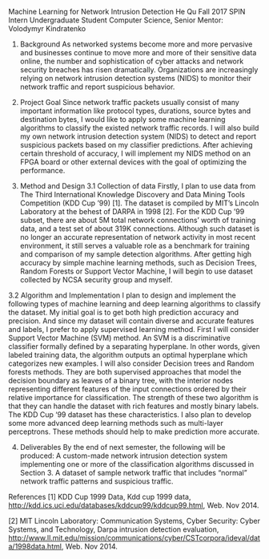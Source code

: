 Machine Learning for Network Intrusion Detection
He Qu
Fall 2017 SPIN Intern
Undergraduate Student
Computer Science, Senior
                                            Mentor: Volodymyr Kindratenko



1. Background
As networked systems become more and more pervasive and businesses continue to move more and more of their sensitive data online, the number and sophistication of cyber attacks and network security breaches has risen dramatically. Organizations are increasingly relying on network intrusion detection systems (NIDS) to monitor their network traffic and report suspicious behavior. 

2. Project Goal
Since network traffic packets usually consist of many important information like protocol types, durations, source bytes and destination bytes, I would like to apply some machine learning algorithms to classify the existed network traffic records. I will also build my own network intrusion detection system (NIDS) to detect and report suspicious packets based on my classifier predictions. After achieving certain threshold of accuracy, I will implement my NIDS method on an FPGA board or other external devices with the goal of optimizing the performance. 

3. Method and Design
3.1 Collection of data
Firstly, I plan to use data from The Third International Knowledge Discovery and Data Mining Tools Competition (KDD Cup ’99) [1]. The dataset is compiled by MIT’s Lincoln Laboratory at the behest of DARPA in 1998 [2]. For the KDD Cup ’99 subset, there are about 5M total network connections’ worth of training data, and a test set of about 319K connections. Although such dataset is no longer an accurate representation of network activity in most recent environment, it still serves a valuable role as a benchmark for training and comparison of my sample detection algorithms. After getting high accuracy by simple machine learning methods, such as Decision Trees, Random Forests or Support Vector Machine, I will begin to use dataset collected by NCSA security group and myself. 

3.2 Algorithm and Implementation
I plan to design and implement the following types of machine learning and deep learning algorithms to classify the dataset. My initial goal is to get both high prediction accuracy and precision. And since my dataset will contain diverse and accurate features and labels, I prefer to apply supervised learning method. First I will consider Support Vector Machine (SVM) method. 
An SVM is a discriminative classifier formally defined by a separating hyperplane. In other words, given labeled training data, the algorithm outputs an optimal hyperplane which categorizes new examples. I will also consider Decision trees and Random forests methods. They are both supervised approaches that model the decision boundary as leaves of a binary tree, with the interior nodes representing different features of the input connections ordered by their relative importance for classification. The strength of these two algorithm is that they can handle the dataset with rich features and mostly binary labels. The KDD Cup ‘99 dataset has these characteristics. I also plan to develop some more advanced deep learning methods such as multi-layer perceptrons. These methods should help to make prediction more accurate. 



4. Deliverables
By the end of next semester, the following will be produced:
A custom-made network intrusion detection system implementing one or more of the classification algorithms discussed in Section 3.
A dataset of sample network traffic that includes “normal” network traffic patterns and suspicious traffic. 

 
References
[1] KDD Cup 1999 Data, Kdd cup 1999 data, http://kdd.ics.uci.edu/databases/kddcup99/kddcup99.html, Web. Nov 2014.

[2] MIT Lincoln Laboratory: Communication Systems, Cyber Security: Cyber Systems, and Technology, Darpa intrusion detection evaluation, http://www.ll.mit.edu/mission/communications/cyber/CSTcorpora/ideval/data/1998data.html, Web. Nov 2014.
